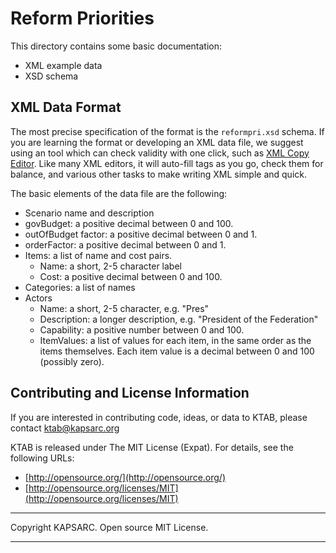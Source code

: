 # Reform Priorities #

This directory contains some basic documentation:

- XML example data
- XSD schema


## XML Data Format ##

The most precise specification of the format is the `reformpri.xsd` schema. If you are learning the format or developing an XML data file, we suggest using an tool which can check validity with one click, such as  [XML Copy Editor](http://xml-copy-editor.sourceforge.net/). Like many XML editors, it will auto-fill tags as you go, check them for balance, and various other tasks to make writing XML simple and quick.

The basic elements of the data file are the following:

- Scenario name and description
- govBudget: a positive decimal between 0 and 100.
- outOfBudget factor: a positive decimal between 0 and 1.
- orderFactor:  a positive decimal between 0 and 1.
- Items: a list of name and cost pairs.
	- Name: a short, 2-5 character label
	- Cost: a positive decimal between 0 and 100.
- Categories: a list of names
- Actors
	- Name: a short, 2-5 character, e.g. "Pres"
	- Description: a longer description, e.g. "President of the  Federation"
	- Capability: a positive number between 0 and 100.
	- ItemValues: a list of values for each item, in the same order as the items themselves. Each item value is a decimal between 0 and 100 (possibly zero).
	 

## Contributing and License Information ##


If you are interested in contributing code, ideas, or
data to KTAB, please contact ktab@kapsarc.org


KTAB is released under The MIT License (Expat).
For details, see the following URLs:

- [http://opensource.org/](http://opensource.org/)
- [http://opensource.org/licenses/MIT](http://opensource.org/licenses/MIT)
 

----------

Copyright KAPSARC. Open source MIT License.

----------



